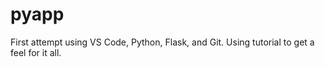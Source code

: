 # pyapp
First attempt using VS Code, Python, Flask, and Git. Using tutorial to get a feel for it all.
